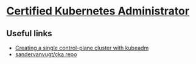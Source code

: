 # [Certified Kubernetes Administrator](https://learning.oreilly.com/videos/certified-kubernetes-administrator)

## Useful links
* [Creating a single control-plane cluster with kubeadm](https://v1-17.docs.kubernetes.io/docs/setup/production-environment/tools/kubeadm/create-cluster-kubeadm/)
* [sandervanvugt/cka repo](https://github.com/sandervanvugt/cka)

